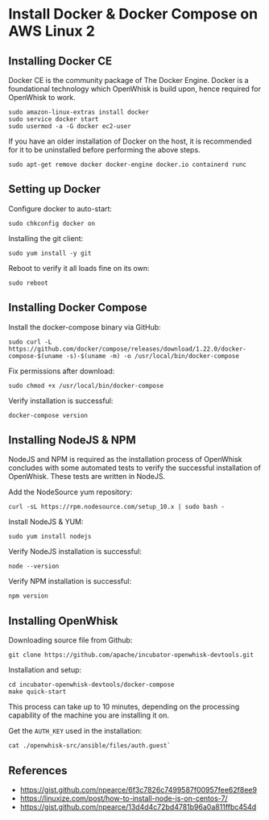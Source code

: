 # Install Docker & Docker Compose on AWS Linux 2

## Installing Docker CE
Docker CE is the community package of The Docker Engine. Docker is a foundational technology which OpenWhisk is build upon, hence required for OpenWhisk to work.

```
sudo amazon-linux-extras install docker
sudo service docker start
sudo usermod -a -G docker ec2-user
```

If you have an older installation of Docker on the host, it is recommended for it to be uninstalled before performing the above steps.

```
sudo apt-get remove docker docker-engine docker.io containerd runc
```

## Setting up Docker

Configure docker to auto-start:
```
sudo chkconfig docker on
```

Installing the git client:
```
sudo yum install -y git
```

Reboot to verify it all loads fine on its own:
```
sudo reboot
```

## Installing Docker Compose

Install the docker-compose binary via GitHub:
```
sudo curl -L https://github.com/docker/compose/releases/download/1.22.0/docker-compose-$(uname -s)-$(uname -m) -o /usr/local/bin/docker-compose
```

Fix permissions after download:
```
sudo chmod +x /usr/local/bin/docker-compose
```

Verify installation is successful:
```
docker-compose version
```

## Installing NodeJS & NPM
NodeJS and NPM is required as the installation process of OpenWhisk concludes with some automated tests to verify the successful installation of OpenWhisk. These tests are written in NodeJS.

Add the NodeSource yum repository:
```
curl -sL https://rpm.nodesource.com/setup_10.x | sudo bash -
```

Install NodeJS & YUM:
```
sudo yum install nodejs
```

Verify NodeJS installation is successful:
```
node --version
```

Verify NPM installation is successful:
```
npm version
```

## Installing OpenWhisk

Downloading source file from Github:
```
git clone https://github.com/apache/incubator-openwhisk-devtools.git
```

Installation and setup:
```
cd incubator-openwhisk-devtools/docker-compose
make quick-start
```

This process can take up to 10 minutes, depending on the processing capability of the machine you are installing it on.

Get the `AUTH_KEY` used in the installation:
```
cat ./openwhisk-src/ansible/files/auth.guest`
```

## References

- https://gist.github.com/npearce/6f3c7826c7499587f00957fee62f8ee9
- https://linuxize.com/post/how-to-install-node-js-on-centos-7/
- https://gist.github.com/npearce/13d4d4c72bd4781b96a0a811ffbc454d